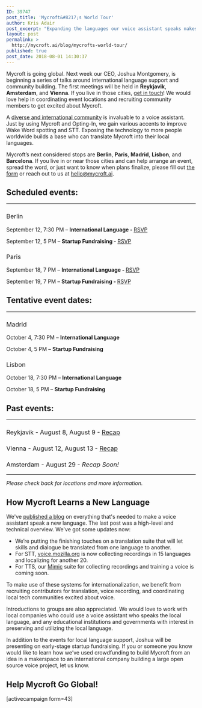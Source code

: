 ```yaml
---
ID: 39747
post_title: 'Mycroft&#8217;s World Tour'
author: Kris Adair
post_excerpt: "Expanding the languages our voice assistant speaks makes Mycroft better. We're visiting near you to build our international community."
layout: post
permalink: >
  http://mycroft.ai/blog/mycrofts-world-tour/
published: true
post_date: 2018-08-01 14:30:37
---
```

<span style="font-weight: 400;">Mycroft is going global. Next week our CEO, Joshua Montgomery, is beginning a series of talks around international language support and community building. The first meetings will be held in <strong>Reykjavik</strong>, <strong>Amsterdam</strong>, and <strong>Vienna</strong>. If you live in those cities, <a href="https://mycroft.ai/blog/mycrofts-world-tour/#help-mycroft-go-global">get in touch</a>! We would love help in coordinating event locations and recruiting community members to get excited about Mycroft.</span>

<span style="font-weight: 400;">A <a href="https://mycroft.ai/blog/languages-are-hard/" target="_blank" rel="noopener">diverse and international community</a> is invaluable to a voice assistant. Just by using Mycroft and Opting-In, we gain various accents to improve Wake Word spotting and STT. Exposing the technology to more people worldwide builds a base who can translate Mycroft into their local languages.</span>

<span style="font-weight: 400;">Mycroft’s next considered stops are <strong>Berlin</strong>, <strong>Paris</strong>, <strong>Madrid</strong>, <strong>Lisbon</strong>, and <strong>Barcelona</strong>. If you live in or near those cities and can help arrange an event, spread the word, or just want to know when plans finalize, please fill out </span><a href="https://mycroft.ai/blog/mycrofts-world-tour/#help-mycroft-go-global"><span style="font-weight: 400;">the form</span></a><span style="font-weight: 400;"> or reach out to us at </span><a href="mailto:hello@mycroft.ai" target="_blank" rel="noopener"><span style="font-weight: 400;">hello@mycroft.ai</span></a><span style="font-weight: 400;">.</span>
<h2></h2>
<h2>Scheduled events:</h2>

<hr />

<h3><span style="font-weight: 400;">Berlin</span></h3>
<span style="font-weight: 400;">September 12, 7:30 PM – <strong>International Language - </strong><a href="https://www.eventbrite.com/e/german-voice-assistant-teaching-mycroft-ai-new-languages-tickets-49803507632">RSVP</a></span>

<span style="font-weight: 400;">September 12, 5 PM – <strong>Startup Fundraising - </strong><a href="https://www.eventbrite.com/e/early-stage-fundraising-the-naked-truth-tickets-49803532707">RSVP</a></span>
<h3><span style="font-weight: 400;">Paris</span></h3>
September 18, 7 PM <span style="font-weight: 400;">– <strong>International Language - </strong><a href="https://www.eventbrite.com/e/french-voice-assistant-teaching-mycroft-ai-new-languages-tickets-49807770382">RSVP</a></span>

September 19, 7 PM <span style="font-weight: 400;">– <strong>Startup Fundraising - </strong><a href="https://www.eventbrite.com/e/early-stage-fundraising-the-naked-truth-tickets-49807706190">RSVP</a></span>
<h2>Tentative event dates:</h2>

<hr />

<h3><span style="font-weight: 400;">Madrid</span></h3>
October 4, 7:30 PM <span style="font-weight: 400;">– <strong>International Language </strong></span>

October 4, 5 PM <span style="font-weight: 400;">– <strong>Startup Fundraising </strong></span>
<h3><span style="font-weight: 400;">Lisbon</span></h3>
October 18, 7:30 PM <span style="font-weight: 400;">– <strong>International Language </strong></span>

October 18, 5 PM <span style="font-weight: 400;">– <strong>Startup Fundraising </strong></span>
<h2>Past events:</h2>

<hr />

<h3><span style="font-weight: 400;">Reykjavik - </span><span style="font-weight: 400;">August 8, </span><span style="font-weight: 400;">August 9 - <a href="https://mycroft.ai/blog/mycroft-world-tour-recapping-iceland-and-austria/" target="_blank" rel="noopener">Recap</a></span></h3>
<h3><span style="font-weight: 400;">Vienna - </span><span style="font-weight: 400;">August 12, </span><span style="font-weight: 400;">August 13 - <a href="https://mycroft.ai/blog/mycroft-world-tour-recapping-iceland-and-austria/" target="_blank" rel="noopener">Recap</a></span></h3>
<h3><span style="font-weight: 400;">Amsterdam - </span><span style="font-weight: 400;">August 29 - </span><em><span style="font-weight: 400;">Recap Soon!</span></em></h3>

<hr />

<em>Please check back for locations and more information.</em>
<h2>How Mycroft Learns a New Language</h2>
We've <a href="https://mycroft.ai/blog/languages-are-hard/" target="_blank" rel="noopener">published a blog</a> on everything that's needed to make a voice assistant speak a new language. The last post was a high-level and technical overview. We've got some updates now:
<ul>
 	<li><span style="font-weight: 400;">We’re putting the finishing touches on a translation suite that will let skills and dialogue be translated from one language to another.</span></li>
 	<li><span style="font-weight: 400;">For STT, <a href="https://voice.mozilla.org/" target="_blank" rel="noopener">voice.mozilla.org</a> is now collecting recordings in 15 languages and localizing for another 20.</span></li>
 	<li><span style="font-weight: 400;">For TTS, our <a href="https://github.com/MycroftAI/mimic2" target="_blank" rel="noopener">Mimic</a> suite for collecting recordings and training a voice is coming soon.</span></li>
</ul>
<span style="font-weight: 400;">To make use of these systems for internationalization, we benefit from recruiting contributors for translation, voice recording, and coordinating local tech communities excited about voice.</span>

<span style="font-weight: 400;">Introductions to groups are also appreciated. We would love to work with local companies who could use a voice assistant who speaks the local language, and any educational institutions and governments with interest in preserving and utilizing the local language.</span>

<span style="font-weight: 400;">In addition to the events for local language support, Joshua will be presenting on early-stage startup fundraising. If you or someone you know would like to learn how we’ve used crowdfunding to build Mycroft from an idea in a makerspace to an international company building a large open source voice project, let us know.</span>
<h2></h2>
<h2>Help Mycroft Go Global!</h2>
[activecampaign form=43]

&nbsp;